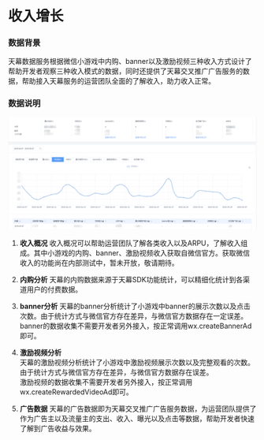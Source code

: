 # 收入增长

### **数据背景**

天幕数据服务根据微信小游戏中内购、banner以及激励视频三种收入方式设计了帮助开发者观察三种收入模式的数据，同时还提供了天幕交叉推广广告服务的数据，帮助接入天幕服务的运营团队全面的了解收入，助力收入正常。

### **数据说明**

![](../../.gitbook/assets/image%20%2848%29.png)

1. **收入概况** 收入概况可以帮助运营团队了解各类收入以及ARPU，了解收入组成。其中小游戏的内购、banner、激励视频收入获取自微信官方。获取微信收入的功能尚在内部测试中，暂未开放，敬请期待。 
2. **内购分析** 天幕的内购数据来源于天幕SDK功能统计，可以精细化统计到各渠道用户的付费数据。 
3. **banner分析** 天幕的banner分析统计了小游戏中banner的展示次数以及点击次数。由于统计方式与微信官方存在差异，与微信官方数据存在一定误差。 banner的数据收集不需要开发者另外接入，按正常调用wx.createBannerAd即可。 
4. **激励视频分析**  
   天幕的激励视频分析统计了小游戏中激励视频展示次数以及完整观看的次数。由于统计方式与微信官方存在差异，与微信官方数据存在误差。  
   激励视频的数据收集不需要开发者另外接入，按正常调用wx.createRewardedVideoAd即可。

  

5. **广告数据** 天幕的广告数据即为天幕交叉推广广告服务数据，为运营团队提供了作为广告主以及流量主的支出、收入、曝光以及点击等数据，帮助开发者快速了解到广告收益与效果。

